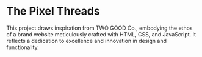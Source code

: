 # The Pixel Threads
 
<p>This project draws inspiration from TWO GOOD Co., embodying the ethos of a brand website meticulously crafted with HTML, CSS, and JavaScript. It reflects a dedication to excellence and innovation in design and functionality.</p>

